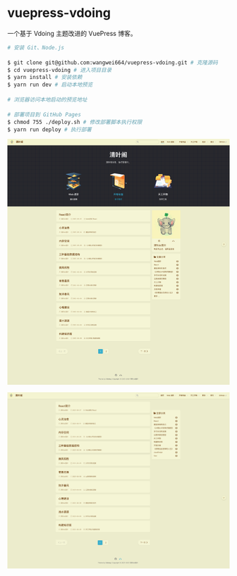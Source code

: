# vuepress-vdoing

一个基于 Vdoing 主题改进的 VuePress 博客。

```bash
# 安装 Git、Node.js

$ git clone git@github.com:wangwei664/vuepress-vdoing.git # 克隆源码
$ cd vuepress-vdoing # 进入项目目录
$ yarn install # 安装依赖
$ yarn run dev # 启动本地预览

# 浏览器访问本地启动的预览地址

# 部署项目到 GitHub Pages
$ chmod 755 ./deploy.sh # 修改部署脚本执行权限
$ yarn run deploy # 执行部署
```

![](./vuepress-vdoing.png)  

![](./vuepress-vdoing1.png)